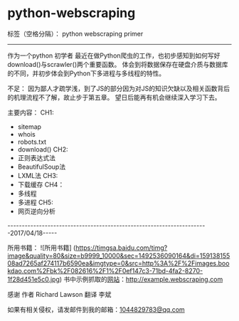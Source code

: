 # python-webscraping

标签（空格分隔）： python webscraping primer

---

作为一个python 初学者
最近在做Python爬虫的工作，也初步感知到如何写好download()与scrawler()两个重要函数。
体会到将数据保存在硬盘介质与数据库的不同，并初步体会到Python下多进程与多线程的特性。

不足：
因为鄙人才疏学浅，到了JS的部分因为对JS的知识欠缺以及相关函数背后的机理流程不了解，故止步于第五章。
望日后能再有机会继续深入学习下去。

主要内容：
CH1:
* sitemap
* whois
* robots.txt
* download()
CH2:
* 正则表达式法
* BeautifulSoup法
* LXML法
CH3:
* 下载缓存
CH4：
* 多线程
* 多进程
CH5:
* 网页逆向分析


----------------------------------------------------------------------2017/04/18-----

所用书籍：
 ![所用书籍] (https://timgsa.baidu.com/timg?image&quality=80&size=b9999_10000&sec=1492536090164&di=15913815508ad7265af274117b6590ea&imgtype=0&src=http%3A%2F%2Fimages.bookdao.com%2Fbk%2F082616%2F1%2F0ef147c3-71bd-4fa2-8270-1f28d451e5c0.jpg)
 书中示例抓取的[网站](http://example.webscraping.com)：http://example.webscraping.com
 
 感谢
   作者 Richard Lawson
   翻译 李斌
   
 如果有相关侵权，请发邮件到我的邮箱：1044829783@qq.com

